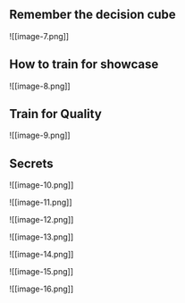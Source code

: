 ## Remember the decision cube

![[image-7.png]]

## How to train for showcase

![[image-8.png]]

## Train for Quality

![[image-9.png]]

## Secrets

![[image-10.png]]

![[image-11.png]]

![[image-12.png]]

![[image-13.png]]

![[image-14.png]]

![[image-15.png]]

![[image-16.png]]